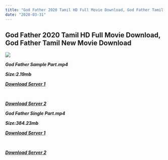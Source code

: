```yaml
---
title: "God Father 2020 Tamil HD Full Movie Download, God Father Tamil New Movie Download"
date: "2020-03-31"
---
```


## God Father 2020 Tamil HD Full Movie Download, God Father Tamil New Movie Download

![](https://images.moviebuff.com/e9977a1a-9250-45c7-bc59-2e25dc9507fc?w=1000)

**_God Father Sample Part.mp4_**

**_Size:2.19mb_**

**_[Download Server 1](http://c1.wetransfer.vip/files/Tamil{a3b04ca4513862e5e6faa05865f310bf9da13080b46bbc045b167bb82cb0d9ff}20Movies/Tamil{a3b04ca4513862e5e6faa05865f310bf9da13080b46bbc045b167bb82cb0d9ff}202020{a3b04ca4513862e5e6faa05865f310bf9da13080b46bbc045b167bb82cb0d9ff}20Movies/God{a3b04ca4513862e5e6faa05865f310bf9da13080b46bbc045b167bb82cb0d9ff}20Father{a3b04ca4513862e5e6faa05865f310bf9da13080b46bbc045b167bb82cb0d9ff}20(2020)/God{a3b04ca4513862e5e6faa05865f310bf9da13080b46bbc045b167bb82cb0d9ff}20Father{a3b04ca4513862e5e6faa05865f310bf9da13080b46bbc045b167bb82cb0d9ff}20(2020){a3b04ca4513862e5e6faa05865f310bf9da13080b46bbc045b167bb82cb0d9ff}20Proper{a3b04ca4513862e5e6faa05865f310bf9da13080b46bbc045b167bb82cb0d9ff}20HDRip/God{a3b04ca4513862e5e6faa05865f310bf9da13080b46bbc045b167bb82cb0d9ff}20Father{a3b04ca4513862e5e6faa05865f310bf9da13080b46bbc045b167bb82cb0d9ff}20(2020){a3b04ca4513862e5e6faa05865f310bf9da13080b46bbc045b167bb82cb0d9ff}20Sample{a3b04ca4513862e5e6faa05865f310bf9da13080b46bbc045b167bb82cb0d9ff}20(640x360).mp4)_**

**_[  
](http://c1.wetransfer.vip/files/Tamil{a3b04ca4513862e5e6faa05865f310bf9da13080b46bbc045b167bb82cb0d9ff}20Movies/Tamil{a3b04ca4513862e5e6faa05865f310bf9da13080b46bbc045b167bb82cb0d9ff}202020{a3b04ca4513862e5e6faa05865f310bf9da13080b46bbc045b167bb82cb0d9ff}20Movies/God{a3b04ca4513862e5e6faa05865f310bf9da13080b46bbc045b167bb82cb0d9ff}20Father{a3b04ca4513862e5e6faa05865f310bf9da13080b46bbc045b167bb82cb0d9ff}20(2020)/God{a3b04ca4513862e5e6faa05865f310bf9da13080b46bbc045b167bb82cb0d9ff}20Father{a3b04ca4513862e5e6faa05865f310bf9da13080b46bbc045b167bb82cb0d9ff}20(2020){a3b04ca4513862e5e6faa05865f310bf9da13080b46bbc045b167bb82cb0d9ff}20Proper{a3b04ca4513862e5e6faa05865f310bf9da13080b46bbc045b167bb82cb0d9ff}20HDRip/God{a3b04ca4513862e5e6faa05865f310bf9da13080b46bbc045b167bb82cb0d9ff}20Father{a3b04ca4513862e5e6faa05865f310bf9da13080b46bbc045b167bb82cb0d9ff}20(2020){a3b04ca4513862e5e6faa05865f310bf9da13080b46bbc045b167bb82cb0d9ff}20Sample{a3b04ca4513862e5e6faa05865f310bf9da13080b46bbc045b167bb82cb0d9ff}20(640x360).mp4)_**

**_[Download Server 2](http://c1.wetransfer.vip/files/Tamil{a3b04ca4513862e5e6faa05865f310bf9da13080b46bbc045b167bb82cb0d9ff}20Movies/Tamil{a3b04ca4513862e5e6faa05865f310bf9da13080b46bbc045b167bb82cb0d9ff}202020{a3b04ca4513862e5e6faa05865f310bf9da13080b46bbc045b167bb82cb0d9ff}20Movies/God{a3b04ca4513862e5e6faa05865f310bf9da13080b46bbc045b167bb82cb0d9ff}20Father{a3b04ca4513862e5e6faa05865f310bf9da13080b46bbc045b167bb82cb0d9ff}20(2020)/God{a3b04ca4513862e5e6faa05865f310bf9da13080b46bbc045b167bb82cb0d9ff}20Father{a3b04ca4513862e5e6faa05865f310bf9da13080b46bbc045b167bb82cb0d9ff}20(2020){a3b04ca4513862e5e6faa05865f310bf9da13080b46bbc045b167bb82cb0d9ff}20Proper{a3b04ca4513862e5e6faa05865f310bf9da13080b46bbc045b167bb82cb0d9ff}20HDRip/God{a3b04ca4513862e5e6faa05865f310bf9da13080b46bbc045b167bb82cb0d9ff}20Father{a3b04ca4513862e5e6faa05865f310bf9da13080b46bbc045b167bb82cb0d9ff}20(2020){a3b04ca4513862e5e6faa05865f310bf9da13080b46bbc045b167bb82cb0d9ff}20Sample{a3b04ca4513862e5e6faa05865f310bf9da13080b46bbc045b167bb82cb0d9ff}20(640x360).mp4)_**

**_God Father Single Part.mp4_**

**_Size:384.23mb_**

**_[Download Server 1](http://c8.wetransfer.vip//files/God{a3b04ca4513862e5e6faa05865f310bf9da13080b46bbc045b167bb82cb0d9ff}20Father{a3b04ca4513862e5e6faa05865f310bf9da13080b46bbc045b167bb82cb0d9ff}20(2020).mp4)_**

**_[  
](http://c8.wetransfer.vip//files/God{a3b04ca4513862e5e6faa05865f310bf9da13080b46bbc045b167bb82cb0d9ff}20Father{a3b04ca4513862e5e6faa05865f310bf9da13080b46bbc045b167bb82cb0d9ff}20(2020).mp4)_**

**_[Download Server 2](http://c8.wetransfer.vip//files/God{a3b04ca4513862e5e6faa05865f310bf9da13080b46bbc045b167bb82cb0d9ff}20Father{a3b04ca4513862e5e6faa05865f310bf9da13080b46bbc045b167bb82cb0d9ff}20(2020).mp4)_**
